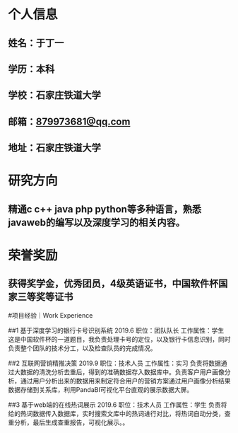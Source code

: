 # 个人信息
## 姓名：于丁一
## 学历：本科
## 学校：石家庄铁道大学
## 邮箱：879973681@qq.com
## 地址：石家庄铁道大学
# 研究方向
## 精通c c++ java php python等多种语言，熟悉javaweb的编写以及深度学习的相关内容。
# 荣誉奖励
## 获得奖学金，优秀团员，4级英语证书，中国软件杯国家三等奖等证书
#项目经验｜Work Experience
	
##1	基于深度学习的银行卡号识别系统	2019.6
	职位：团队队长	工作属性：学生 
	这是中国软件杯的一道题目，我负责处理卡号的定位，以及银行卡信息识别，同时负责整个团队的技术分工，以及检查队员的完成情况。
	
##2	互联网营销精推决策	2019.9
	职位：技术人员 	 工作属性：实习
	负责将数据通过大数据的清洗分析去重后，得到的准确数据存入数据库中。负责客户用户画像分析，通过用户分析出来的数据用来制定符合用户的营销方案通过用户画像分析结果数据存储到关系库，利用PandaBI可视化平台直观的展示数据大屏。
	
##3	基于web端的在线热词展示	2019.6 
	职位：技术人员	工作属性：学生
	负责将给的热词数据传入数据库，实时搜索文库中的热词进行对比，将热词自动分类，查重分析，最后生成查重报告，可视化展示。。
